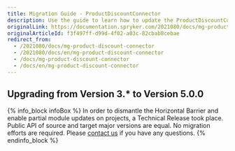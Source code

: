 ```yaml
---
title: Migration Guide - ProductDiscountConnector
description: Use the guide to learn how to update the ProductDiscountConnector module.
originalLink: https://documentation.spryker.com/2021080/docs/mg-product-discount-connector
originalArticleId: f3f497ff-d99d-4f02-a03c-82cbab8cebae
redirect_from:
  - /2021080/docs/mg-product-discount-connector
  - /2021080/docs/en/mg-product-discount-connector
  - /docs/mg-product-discount-connector
  - /docs/en/mg-product-discount-connector
---
```


## Upgrading from Version 3.* to Version 5.0.0

{% info_block infoBox %}
In order to dismantle the Horizontal Barrier and enable partial module updates on projects, a Technical Release took place. Public API of source and target major versions are equal. No migration efforts are required. Please [contact us](https://spryker.com/en/support/) if you have any questions.
{% endinfo_block %}
